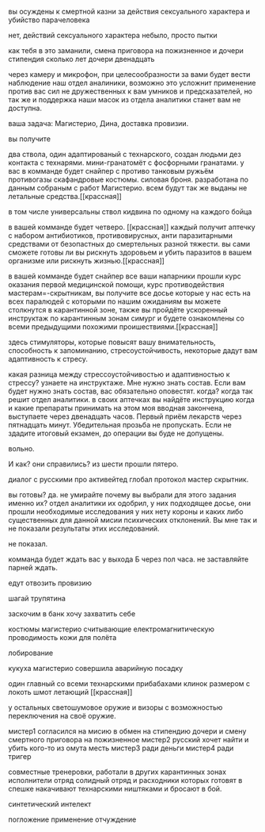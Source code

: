 вы осуждены к смертной казни за действия сексуального характера и убийство парачеловека

нет, действий сексуального характера небыло, просто пытки

как тебя в это заманили, смена приговора на пожизненное и дочери стипендия
сколько лет дочери 
двенадцать

через камеру и микрофон, при целесообразности за вами будет вести наблюдение наш отдел аналиники, возможно это усложнит применение против вас сил не дружественных к вам умников и предсказателей, но так же и поддержка наши масок из отдела аналитики станет вам не доступна.

ваша задача: Магистерио, Дина, доставка провизии.

вы получите 

два ствола, один адаптированый с технарского, создан людьми дез контакта с технарями.
мини-гранатомёт с фосфорными гранатами.
у вас в комманде будет снайпер с противо танковым ружьём
противогазы скафандровые костюмы. силовая броня. разработана по данным собраным с работ Магистерио.
всем будут так же выданы не летальные средства.[[крассная]]

в том числе универсальны ствол кидвина по одному на каждого бойца

в вашей комманде будет четверо. [[крассная]]
каждый получит аптечку с набором антибиотиков, противовирусных, анти паразитарными средствами от безопастных до смертельных разной тяжести. вы сами сможете готовы ли вы рискнуть здоровьем и убить паразитов в вашем организме или рискнуть жизнью.[[крассная]]

в вашей комманде будет снайпер
все ваши напарники прошли курс оказания первой медицинской помощи, курс противодействия мастерам=-скрытникам, вы получите все досье которые у нас есть на всех паралюдей с которыми по нашим ожиданиям вы можете столкнутся в карантинной зоне, также вы пройдёте ускоренный инструктаж по карантинным зонам симург и будете ознакомлены со всеми предыдущими похожими проишествиями.[[крассная]]

здесь стимуляторы, которые повысят вашу внимательность, способность к запоминанию, стресоустойчивость, некоторые дадут вам адаптивность к стресу.

какая разница между стрессоустойчивостью и адаптивностью к стрессу?
узнаете на инструктаже. 
Мне нужно знать состав. 
Если вам будет нужно знать состав, вас обязательно оповестят.
когда?
когда так решит отдел аналитики.
в своих аптечках вы найдёте инструкцию когда и какие препараты принимать
на этом моя вводная закончена, выступаете через двенадцать часов. Первый приём лекарств через пятнадцать минут. Убедительная прозьба не пропускать. Если не здадите итоговый екзамен, до операции вы буде не допущены.

вольно.

И как? они справились? из шести прошли пятеро.

диалог с русскими про активейтед глобал протокол мастер скрытник.

вы готовы? 
да.
не умирайте
почему вы выбрали для этого задания именно их? 
отдел аналитики их одобрил, у них подходящее досье, они прошли необходимые исследования у них нету короны и каких либо существенных для данной мисии психических отклонений.
Вы мне так и не показали результаты этих исследований.

не показал.

комманда будет ждать вас у выхода Б через пол часа. не заставляйте парней ждать.


едут отвозить провизию

шагай трупятина

заскочим в банк хочу захватить себе 

костюмы магистерио считывающие електромагнитическую проводимость кожи для полёта

лобирование


кукуха магистерио совершила аварийную посадку

один главный со всеми технарскими прибабахами
клинок размером с локоть
шмот летающий [[крассная]]

у остальных светошумовое оружие и визоры с возможностью переключения на своё оружие.

мистер1 согласился на мисию в обмен на стипендию дочери и смену смертного приговора на пожизненное
мистер2 русский хочет найти и убить кого-то из омута месть
мистер3 ради деньги
мистер4 ради тригер

совместные тренеровки, работали в других карантинных зонах
исполнители отряд 
солидный отряд и расходники которых готовят в спешке накачивают технарскими ништяками и бросают в бой.


синтетический интелект

погложение применение отчуждение




